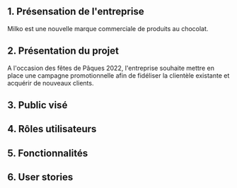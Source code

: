 ## 1. Présensation de l'entreprise 

Milko est une nouvelle marque commerciale de produits au chocolat. 

<!-- ###	Activités principales
###	Produits et services vendus
###	Zone de chalandise
###	Avantage concurrentiel / positionnement par rapport à la concurrence -->

## 2. Présentation du projet 

A l'occasion des fêtes de Pâques 2022, l'entreprise souhaite mettre en place une campagne promotionnelle afin de fidéliser la clientèle existante et acquérir de nouveaux clients.

<!-- a)	Objectifs globaux

b)	Date de mise en ligne prévisionnelle -->



## 3. Public visé 



## 4. Rôles utilisateurs


## 5. Fonctionnalités 

## 6. User stories 
